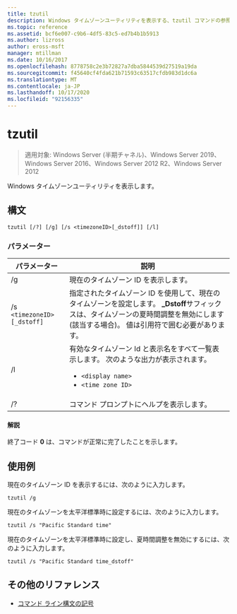 ```yaml
---
title: tzutil
description: Windows タイムゾーンユーティリティを表示する、tzutil コマンドの参照記事です。
ms.topic: reference
ms.assetid: bcf6e007-c9b6-4df5-83c5-ed7b4b1b5913
ms.author: lizross
author: eross-msft
manager: mtillman
ms.date: 10/16/2017
ms.openlocfilehash: 8778758c2e3b72827a7dba5844539d27519a19da
ms.sourcegitcommit: f45640cf4fda621b71593c63517cfdb983d1dc6a
ms.translationtype: MT
ms.contentlocale: ja-JP
ms.lasthandoff: 10/17/2020
ms.locfileid: "92156335"
---
```

# <a name="tzutil"></a>tzutil

> 適用対象: Windows Server (半期チャネル)、Windows Server 2019、Windows Server 2016、Windows Server 2012 R2、Windows Server 2012

Windows タイムゾーンユーティリティを表示します。

## <a name="syntax"></a>構文

```
tzutil [/?] [/g] [/s <timezoneID>[_dstoff]] [/l]
```

### <a name="parameters"></a>パラメーター

| パラメーター | 説明 |
|--|--|
| /g | 現在のタイムゾーン ID を表示します。 |
| /s `<timezoneID>[_dstoff]` | 指定されたタイムゾーン ID を使用して、現在のタイムゾーンを設定します。 **_Dstoff**サフィックスは、タイムゾーンの夏時間調整を無効にします (該当する場合)。 値は引用符で囲む必要があります。 |
| /l | 有効なタイムゾーン Id と表示名をすべて一覧表示します。 次のような出力が表示されます。<ul><li>`<display name>`</li><li>`<time zone ID>`</li></ul> |
| /? | コマンド プロンプトにヘルプを表示します。 |

#### <a name="remarks"></a>解説

終了コード **0** は、コマンドが正常に完了したことを示します。

## <a name="examples"></a>使用例

現在のタイムゾーン ID を表示するには、次のように入力します。

```
tzutil /g
```

現在のタイムゾーンを太平洋標準時に設定するには、次のように入力します。

```
tzutil /s "Pacific Standard time"
```

現在のタイムゾーンを太平洋標準時に設定し、夏時間調整を無効にするには、次のように入力します。

```
tzutil /s "Pacific Standard time_dstoff"
```

## <a name="additional-references"></a>その他のリファレンス

- [コマンド ライン構文の記号](command-line-syntax-key.md)
